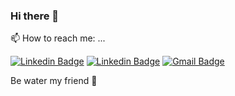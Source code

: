 ### Hi there 👋

📫 How to reach me: ...

[![Linkedin Badge](https://img.shields.io/badge/-amimarow-3399ff?style=flat-square&logo=Twitter&logoColor=white&link=https://twitter.com/amimarow)](https://twitter.com/amimarow) [![Linkedin Badge](https://img.shields.io/badge/-amirzahlan-blue?style=flat-square&logo=Linkedin&logoColor=white&link=https://www.linkedin.com/in/amirzahlan/)](https://www.linkedin.com/in/amirzahlan/) [![Gmail Badge](https://img.shields.io/badge/-amir.zahlan@gmail.com-c14438?style=flat-square&logo=Gmail&logoColor=white&link=mailto:amir.zahlan@gmail.com)](mailto:amir.zahlan@gmail.com)

Be water my friend :leaves:	


<!--
**amimaro/amimaro** is a ✨ _special_ ✨ repository because its `README.md` (this file) appears on your GitHub profile.

Here are some ideas to get you started:

- 🔭 I’m currently working on ...
- 🌱 I’m currently learning ...
- 👯 I’m looking to collaborate on ...
- 🤔 I’m looking for help with ...
- 💬 Ask me about ...
- 📫 How to reach me: ...
- 😄 Pronouns: ...
- ⚡ Fun fact: ...
-->
